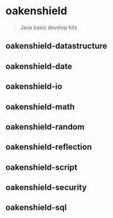 # oakenshield

> Java basic develop kits

## oakenshield-datastructure

## oakenshield-date

## oakenshield-io

## oakenshield-math

## oakenshield-random

## oakenshield-reflection

## oakenshield-script

## oakenshield-security

## oakenshield-sql
